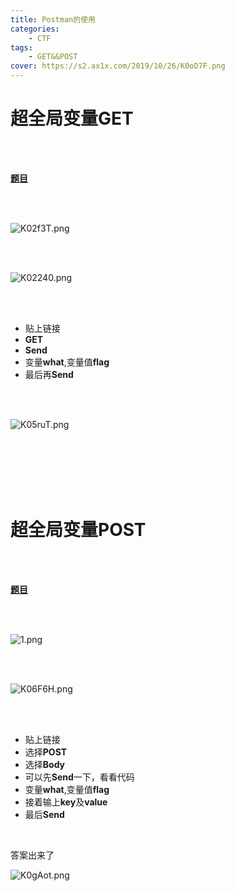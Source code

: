 ```yaml
---
title: Postman的使用
categories: 
    - CTF
tags: 
    - GET&&POST
cover: https://s2.ax1x.com/2019/10/26/K0oD7F.png
---
```


# 超全局变量GET

<br/>
<br/>

**[题目](http://123.206.87.240:8002/get/)**  

<br/>  
<br/>  

![K02f3T.png](https://s2.ax1x.com/2019/10/26/K02f3T.png)

<br/>
<br/>

![K02240.png](https://s2.ax1x.com/2019/10/26/K02240.png)

<br/>
<br/>

- 贴上链接  
- **GET**  
- **Send**  
- 变量**what**,变量值**flag**  
- 最后再**Send**  

<br/>
<br/>

![K05ruT.png](https://s2.ax1x.com/2019/10/26/K05ruT.png)






<br/>
<br/>
<br/>
<br/>
<br/>



# 超全局变量POST


<br/>
<br/>


**[题目](http://123.206.87.240:8002/post/)**  

<br/>  
<br/>  

![1.png](https://s2.ax1x.com/2019/10/26/K0ybpF.png)

<br/>  
<br/>  

![K06F6H.png](https://s2.ax1x.com/2019/10/26/K06F6H.png)  

<br/>
<br/>

- 贴上链接  
- 选择**POST**  
- 选择**Body**  
- 可以先**Send**一下，看看代码  
- 变量**what**,变量值**flag**  
- 接着输上**key**及**value**  
- 最后**Send**  

<br/>

答案出来了  

![K0gAot.png](https://s2.ax1x.com/2019/10/26/K0gAot.png)  




